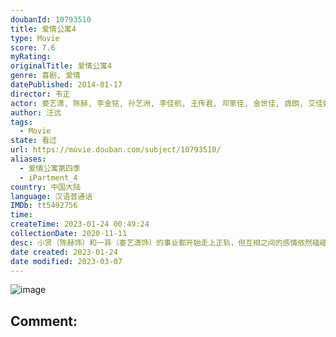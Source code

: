 ```yaml
---
doubanId: 10793510
title: 爱情公寓4
type: Movie
score: 7.6
myRating: 
originalTitle: 爱情公寓4
genre: 喜剧, 爱情
datePublished: 2014-01-17
director: 韦正
actor: 娄艺潇, 陈赫, 李金铭, 孙艺洲, 李佳航, 王传君, 邓家佳, 金世佳, 虞朗, 艾佳妮, 易易紫, 范湉湉, 俞泳君, 严丰, 杜俊, 詹佳, 吴斌, 崔恩慈, 何炅, 李扬, 于立, 刘宇珽, 胡歌, 杜海涛, 陈雅丽, 榕榕, 刘萌萌, 徐唯, 张莉莹, 金岩, 钱志君, 魏宗万, 臧洪娜
author: 汪远
tags:
  - Movie
state: 看过
url: https://movie.douban.com/subject/10793510/
aliases:
  - 爱情公寓第四季
  - iPartment_4
country: 中国大陆
language: 汉语普通话
IMDb: tt5492756
time: 
createTime: 2023-01-24 00:49:24
collectionDate: 2020-11-11
desc: 小贤（陈赫饰）和一菲（娄艺潇饰）的事业都开始走上正轨，但互相之间的感情依然磕磕绊绊。而子乔（孙艺洲饰）和美嘉（李金铭饰）之间虽然做回了男女朋友，但吕子乔的花心本性并不改，貌似还是喜欢去泡妞，着...
date created: 2023-01-24
date modified: 2023-03-07
---
```


![image](p2163160507.jpg)

Comment:
---
